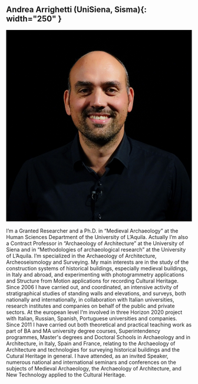 ## Andrea Arrighetti (UniSiena, Sisma){: width="250" }

![Andrea](images/Andrea.jpg)

I’m a Granted Researcher and a Ph.D. in “Medieval Archaeology” at the Human Sciences Department of the University of L’Aquila. Actually I’m also a Contract Professor in “Archaeology of Architecture” at the University of Siena and in “Methodologies of archaeological research” at the University of L’Aquila. I’m specialized in the Archaeology of Architecture, Archeoseismology and Surveying. My main interests are in the study of the construction systems of historical buildings, especially medieval buildings, in Italy and abroad, and experimenting with photogrammetry applications and Structure from Motion applications for recording Cultural Heritage. Since 2006 I have carried out, and coordinated, an intensive activity of stratigraphical studies of standing walls and elevations, and surveys, both nationally and internationally, in collaboration with Italian universities, research institutes and companies on behalf of the public and private sectors. At the european level I’m involved in three Horizon 2020 project with Italian, Russian, Spanish, Portuguese universities and companies. Since 2011 I have carried out both theoretical and practical teaching work as part of BA and MA university degree courses, Superintendency programmes, Master's degrees and Doctoral Schools in Archaeology and in Architecture, in Italy, Spain and France, relating to the Archaeology of Architecture and technologies for surveying historical buildings and the Cutural Heritage in general. I have attended, as an invited Speaker, numerous national and international seminars and conferences on the subjects of Medieval Archaeology, the Archaeology of Architecture, and New Technology applied to the Cultural Heritage.
